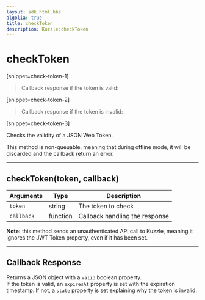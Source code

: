 ```yaml
---
layout: sdk.html.hbs
algolia: true
title: checkToken
description: Kuzzle:checkToken
---
```

  

# checkToken

[snippet=check-token-1]
> Callback response if the token is valid:

[snippet=check-token-2]

> Callback response if the token is invalid:

[snippet=check-token-3]

Checks the validity of a JSON Web Token.

<aside class="notice">
This method is non-queuable, meaning that during offline mode, it will be discarded and the callback return an error.
</aside>

---

## checkToken(token, callback)

| Arguments | Type | Description |
|---------------|---------|----------------------------------------|
| ``token``    | string   | The token to check |
| ``callback`` | function | Callback handling the response |

**Note:** this method sends an unauthenticated API call to Kuzzle, meaning it ignores the JWT Token property, even if it has been set.

---

## Callback Response

Returns a JSON object with a `valid` boolean property.  
If the token is valid, an `expiresAt` property is set with the expiration timestamp. If not, a `state` property is set explaining why the token is invalid.
